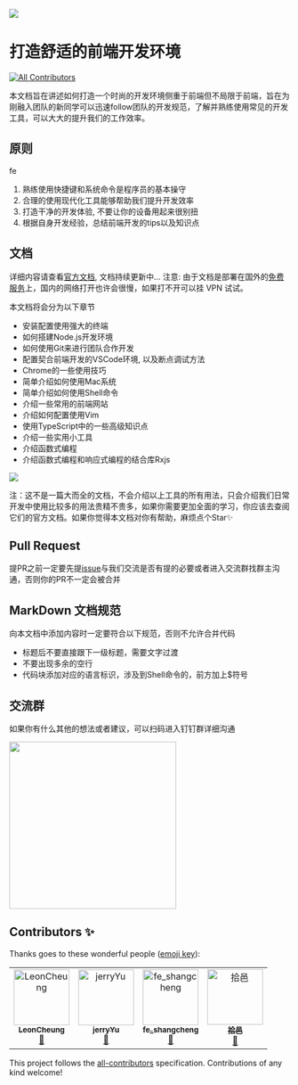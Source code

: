 ![](https://gw.alicdn.com/tfs/TB1PqTRXFP7gK0jSZFjXXc5aXXa-900-383.jpg)

# 打造舒适的前端开发环境

[![All Contributors](https://img.shields.io/badge/all_contributors-4-orange.svg?style=flat-square)](#contributors)

本文档旨在讲述如何打造一个时尚的开发环境侧重于前端但不局限于前端，旨在为刚融入团队的新同学可以迅速follow团队的开发规范，了解并熟练使用常见的开发工具，可以大大的提升我们的工作效率。

## 原则

fe

1. 熟练使用快捷键和系统命令是程序员的基本操守
2. 合理的使用现代化工具能够帮助我们提升开发效率
3. 打造干净的开发体验, 不要让你的设备用起来很别扭
4. 根据自身开发经验，总结前端开发的tips以及知识点

## 文档

详细内容请查看[官方文档](http://fe.surge.sh/), 文档持续更新中...
注意: 由于文档是部署在国外的[免费服务](http://surge.sh/)上，国内的网络打开也许会很慢，如果打不开可以挂 VPN 试试。

本文档将会分为以下章节

- 安装配置使用强大的终端
- 如何搭建Node.js开发环境
- 如何使用Git来进行团队合作开发
- 配置契合前端开发的VSCode环境, 以及断点调试方法
- Chrome的一些使用技巧
- 简单介绍如何使用Mac系统
- 简单介绍如何使用Shell命令
- 介绍一些常用的前端网站
- 介绍如何配置使用Vim
- 使用TypeScript中的一些高级知识点
- 介绍一些实用小工具
- 介绍函数式编程
- 介绍函数式编程和响应式编程的结合库Rxjs

![](https://img.alicdn.com/tfs/TB1uCRotuL2gK0jSZPhXXahvXXa-2878-1580.jpg)

注：这不是一篇大而全的文档，不会介绍以上工具的所有用法，只会介绍我们日常开发中使用比较多的用法贵精不贵多，如果你需要更加全面的学习，你应该去查阅它们的官方文档。如果你觉得本文档对你有帮助，麻烦点个Star✨

## Pull Request

提PR之前一定要先提[issue](https://github.com/ykfe/fe-dev-playbook/issues)与我们交流是否有提的必要或者进入交流群找群主沟通，否则你的PR不一定会被合并

## MarkDown 文档规范

向本文档中添加内容时一定要符合以下规范，否则不允许合并代码

- 标题后不要直接跟下一级标题，需要文字过渡
- 不要出现多余的空行
- 代码块添加对应的语言标识，涉及到Shell命令的，前方加上$符号

## 交流群

如果你有什么其他的想法或者建议，可以扫码进入钉钉群详细沟通

<img src="https://img.alicdn.com/tfs/TB1X1CsnET1gK0jSZFrXXcNCXXa-750-990.jpg" width="300">

## Contributors ✨

Thanks goes to these wonderful people ([emoji key](https://allcontributors.org/docs/en/emoji-key)):

<!-- ALL-CONTRIBUTORS-LIST:START - Do not remove or modify this section -->
<!-- prettier-ignore -->
<table>
  <tr>
    <td align="center"><a href="https://github.com/zhangyuang"><img src="https://avatars3.githubusercontent.com/u/17424434?v=4" width="100px;" alt="LeonCheung"/><br /><sub><b>LeonCheung</b></sub></a><br /><a href="https://github.com/ykfe/fe-dev-playbook/commits?author=zhangyuang" title="Documentation">📖</a></td>
    <td align="center"><a href="https://github.com/jerryYuX"><img src="https://avatars2.githubusercontent.com/u/33367577?v=4" width="100px;" alt="jerryYu"/><br /><sub><b>jerryYu</b></sub></a><br /><a href="https://github.com/ykfe/fe-dev-playbook/commits?author=jerryYuX" title="Documentation">📖</a></td>
    <td align="center"><a href="https://github.com/fengyy51"><img src="https://avatars2.githubusercontent.com/u/23158071?v=4" width="100px;" alt="fe_shangcheng"/><br /><sub><b>fe_shangcheng</b></sub></a><br /><a href="https://github.com/ykfe/fe-dev-playbook/commits?author=fengyy51" title="Documentation">📖</a></td>
    <td align="center"><a href="https://suanmei.github.io"><img src="https://avatars0.githubusercontent.com/u/19517557?v=4" width="100px;" alt="拾邑"/><br /><sub><b>拾邑</b></sub></a><br /><a href="https://github.com/ykfe/fe-dev-playbook/commits?author=suanmei" title="Documentation">📖</a></td>
  </tr>
</table>

<!-- ALL-CONTRIBUTORS-LIST:END -->

This project follows the [all-contributors](https://github.com/all-contributors/all-contributors) specification. Contributions of any kind welcome!
